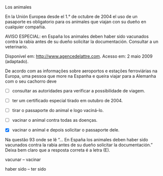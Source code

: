

Los animales

En la Unión Europea desde el 1.° de octubre de 2004 el uso de un pasaporte es obligatorio para os animales que viajan con su dueño en cualquier compañia.

AVISO ESPECIAL: en España los animales deben haber sido vacunados contra la rabia antes de su dueño solicitar la documentación. Consultar a un veterinario.

Disponível em: http://www.agencedelattre.com. Acesso em: 2 maio 2009 (adaptado).

De acordo com as informações sobre aeroportos e estações ferroviárias na Europa, uma pessoa que more na Espanha e queira viajar para a Alemanha com o seu cachorro deve



- [ ] consultar as autoridades para verificar a possibilidade de viagem.
- [ ] ter um certificado especial tirado em outubro de 2004.
- [ ] tirar o passaporte do animal e logo vaciná-lo.
- [ ] vacinar o animal contra todas as doenças.
- [x] vacinar o animal e depois solicitar o passaporte dele.


Na questão 93 onde se lê “… En España los animales deben haber sido vacunados contra la rabia antes de su dueño solicitar la documentación.” Deixa bem claro que a resposta correta é a letra (E).

vacunar – vacinar

haber sido – ter sido

        